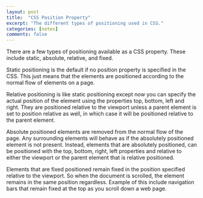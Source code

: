 ```yaml
---
layout: post
title:  "CSS Position Property"
excerpt: "The different types of positioning used in CSS."
categories: [notes]
comments: false
---
```


There are a few types of positioning available as a
CSS property. These include static, absolute, relative,
and fixed.
 
Static positioning is the default if no position property
is specified in the CSS. This just means that the elements
are positioned according to the normal flow of elements
on a page.
 
Relative positioning is like static positioning except
now you can specify the actual position of the element
using the properties top, bottom, left and right. They
are positioned relative to the viewport unless a parent
element is set to position relative as well, in which
case it will be positioned relative to the parent element.
 
Absolute positioned elements are removed from the normal
flow of the page. Any surrounding elements will behave
as if the absolutely positioned element is not present.
Instead, elements that are absolutely positioned, can
be positioned with the top, bottom, right, left properties
and relative to either the viewport or the parent element
that is relative positioned.
 
Elements that are fixed positioned remain fixed in the
position specified relative to the viewport. So when
the document is scrolled, the element remains in the
same position regardless. Example of this include
navigation bars that remain fixed at the top as you
scroll down a web page.